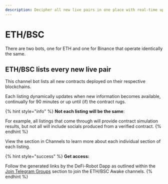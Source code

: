 ```yaml
---
description: Decipher all new live pairs in one place with real-time updates.
---
```


# ETH/BSC

There are two bots, one for ETH and one for Binance that operate identically the same.

## ETH/BSC lists every new live pair

This channel bot lists all new contracts deployed on their respective blockchains.&#x20;

Each listing dynamically updates when new information becomes available, continually for 90 minutes or up until (if) the contract rugs.

{% hint style="info" %}
**Not each listing will be the same**:&#x20;

For example, all listings that come through will provide contract simulation results, but not all will include socials produced from a verified contract.
{% endhint %}

View the section in Channels to learn more about each individual section of each listing.

{% hint style="success" %}
**Get access:**

Follow the generated links by the DeFi-Robot Dapp as outlined within the [Join Telegram Groups](../../getting-started/join-telegram-groups.md) section to join the ETH/BSC Awake channels.
{% endhint %}

